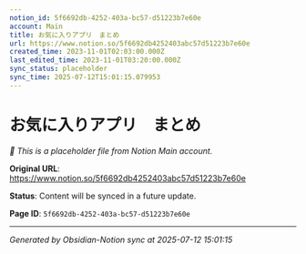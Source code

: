 ```yaml
---
notion_id: 5f6692db-4252-403a-bc57-d51223b7e60e
account: Main
title: お気に入りアプリ　まとめ
url: https://www.notion.so/5f6692db4252403abc57d51223b7e60e
created_time: 2023-11-01T02:03:00.000Z
last_edited_time: 2023-11-01T03:20:00.000Z
sync_status: placeholder
sync_time: 2025-07-12T15:01:15.079953
---
```


# お気に入りアプリ　まとめ

*🔄 This is a placeholder file from Notion Main account.*

**Original URL**: https://www.notion.so/5f6692db4252403abc57d51223b7e60e

**Status**: Content will be synced in a future update.

**Page ID**: `5f6692db-4252-403a-bc57-d51223b7e60e`

---

*Generated by Obsidian-Notion sync at 2025-07-12 15:01:15*
